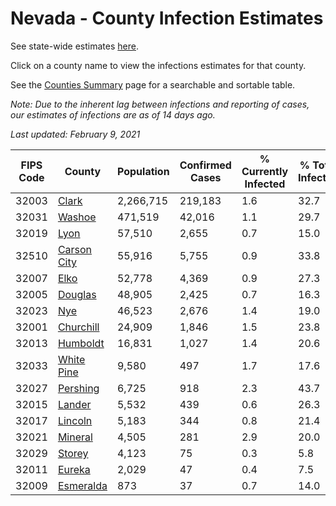 # Nevada - County Infection Estimates

See state-wide estimates [here](/infections/us-nv).

Click on a county name to view the infections estimates for that county.

See the [Counties Summary](/infections/summary-counties) page for a searchable and sortable table.

*Note: Due to the inherent lag between infections and reporting of cases, our estimates of infections are as of 14 days ago.*

*Last updated: February 9, 2021*

|   FIPS Code |                     County |   Population |   Confirmed Cases |   % Currently Infected |   % Total Infected |
|-------------|----------------------------|--------------|-------------------|------------------------|--------------------|
|       32003 |             [Clark](clark) |    2,266,715 |           219,183 |                    1.6 |               32.7 |
|       32031 |           [Washoe](washoe) |      471,519 |            42,016 |                    1.1 |               29.7 |
|       32019 |               [Lyon](lyon) |       57,510 |             2,655 |                    0.7 |               15.0 |
|       32510 | [Carson City](carson-city) |       55,916 |             5,755 |                    0.9 |               33.8 |
|       32007 |               [Elko](elko) |       52,778 |             4,369 |                    0.9 |               27.3 |
|       32005 |         [Douglas](douglas) |       48,905 |             2,425 |                    0.7 |               16.3 |
|       32023 |                 [Nye](nye) |       46,523 |             2,676 |                    1.4 |               19.0 |
|       32001 |     [Churchill](churchill) |       24,909 |             1,846 |                    1.5 |               23.8 |
|       32013 |       [Humboldt](humboldt) |       16,831 |             1,027 |                    1.4 |               20.6 |
|       32033 |   [White Pine](white-pine) |        9,580 |               497 |                    1.7 |               17.6 |
|       32027 |       [Pershing](pershing) |        6,725 |               918 |                    2.3 |               43.7 |
|       32015 |           [Lander](lander) |        5,532 |               439 |                    0.6 |               26.3 |
|       32017 |         [Lincoln](lincoln) |        5,183 |               344 |                    0.8 |               21.4 |
|       32021 |         [Mineral](mineral) |        4,505 |               281 |                    2.9 |               20.0 |
|       32029 |           [Storey](storey) |        4,123 |                75 |                    0.3 |                5.8 |
|       32011 |           [Eureka](eureka) |        2,029 |                47 |                    0.4 |                7.5 |
|       32009 |     [Esmeralda](esmeralda) |          873 |                37 |                    0.7 |               14.0 |